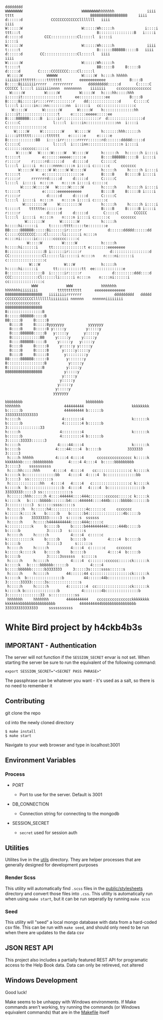 ```                                                                                                                                                                                                                                                     
                                                                                                                                                                                 dddddddd                                                                                       
WWWWWWWW                           WWWWWWWWhhhhhhh               iiii          tttt                                   BBBBBBBBBBBBBBBBB     iiii                                 d::::::d             CCCCCCCCCCCCClllllll   iiii                     iiii                      
W::::::W                           W::::::Wh:::::h              i::::i      ttt:::t                                   B::::::::::::::::B   i::::i                                d::::::d          CCC::::::::::::Cl:::::l  i::::i                   i::::i                     
W::::::W                           W::::::Wh:::::h               iiii       t:::::t                                   B::::::BBBBBB:::::B   iiii                                 d::::::d        CC:::::::::::::::Cl:::::l   iiii                     iiii                      
W::::::W                           W::::::Wh:::::h                          t:::::t                                   BB:::::B     B:::::B                                       d:::::d        C:::::CCCCCCCC::::Cl:::::l                                                      
 W:::::W           WWWWW           W:::::W  h::::h hhhhh       iiiiiiittttttt:::::ttttttt        eeeeeeeeeeee           B::::B     B:::::Biiiiiiirrrrr   rrrrrrrrr       ddddddddd:::::d       C:::::C       CCCCCC l::::l iiiiiiinnnn  nnnnnnnn    iiiiiii     cccccccccccccccc
  W:::::W         W:::::W         W:::::W   h::::hh:::::hhh    i:::::it:::::::::::::::::t      ee::::::::::::ee         B::::B     B:::::Bi:::::ir::::rrr:::::::::r    dd::::::::::::::d      C:::::C               l::::l i:::::in:::nn::::::::nn  i:::::i   cc:::::::::::::::c
   W:::::W       W:::::::W       W:::::W    h::::::::::::::hh   i::::it:::::::::::::::::t     e::::::eeeee:::::ee       B::::BBBBBB:::::B  i::::ir:::::::::::::::::r  d::::::::::::::::d      C:::::C               l::::l  i::::in::::::::::::::nn  i::::i  c:::::::::::::::::c
    W:::::W     W:::::::::W     W:::::W     h:::::::hhh::::::h  i::::itttttt:::::::tttttt    e::::::e     e:::::e       B:::::::::::::BB   i::::irr::::::rrrrr::::::rd:::::::ddddd:::::d      C:::::C               l::::l  i::::inn:::::::::::::::n i::::i c:::::::cccccc:::::c
     W:::::W   W:::::W:::::W   W:::::W      h::::::h   h::::::h i::::i      t:::::t          e:::::::eeeee::::::e       B::::BBBBBB:::::B  i::::i r:::::r     r:::::rd::::::d    d:::::d      C:::::C               l::::l  i::::i  n:::::nnnn:::::n i::::i c::::::c     ccccccc
      W:::::W W:::::W W:::::W W:::::W       h:::::h     h:::::h i::::i      t:::::t          e:::::::::::::::::e        B::::B     B:::::B i::::i r:::::r     rrrrrrrd:::::d     d:::::d      C:::::C               l::::l  i::::i  n::::n    n::::n i::::i c:::::c             
       W:::::W:::::W   W:::::W:::::W        h:::::h     h:::::h i::::i      t:::::t          e::::::eeeeeeeeeee         B::::B     B:::::B i::::i r:::::r            d:::::d     d:::::d      C:::::C               l::::l  i::::i  n::::n    n::::n i::::i c:::::c             
        W:::::::::W     W:::::::::W         h:::::h     h:::::h i::::i      t:::::t    tttttte:::::::e                  B::::B     B:::::B i::::i r:::::r            d:::::d     d:::::d       C:::::C       CCCCCC l::::l  i::::i  n::::n    n::::n i::::i c::::::c     ccccccc
         W:::::::W       W:::::::W          h:::::h     h:::::hi::::::i     t::::::tttt:::::te::::::::e               BB:::::BBBBBB::::::Bi::::::ir:::::r            d::::::ddddd::::::dd       C:::::CCCCCCCC::::Cl::::::li::::::i n::::n    n::::ni::::::ic:::::::cccccc:::::c
          W:::::W         W:::::W           h:::::h     h:::::hi::::::i     tt::::::::::::::t e::::::::eeeeeeee       B:::::::::::::::::B i::::::ir:::::r             d:::::::::::::::::d        CC:::::::::::::::Cl::::::li::::::i n::::n    n::::ni::::::i c:::::::::::::::::c
           W:::W           W:::W            h:::::h     h:::::hi::::::i       tt:::::::::::tt  ee:::::::::::::e       B::::::::::::::::B  i::::::ir:::::r              d:::::::::ddd::::d          CCC::::::::::::Cl::::::li::::::i n::::n    n::::ni::::::i  cc:::::::::::::::c
            WWW             WWW             hhhhhhh     hhhhhhhiiiiiiii         ttttttttttt      eeeeeeeeeeeeee       BBBBBBBBBBBBBBBBB   iiiiiiiirrrrrrr               ddddddddd   ddddd             CCCCCCCCCCCCClllllllliiiiiiii nnnnnn    nnnnnniiiiiiii    cccccccccccccccc        
BBBBBBBBBBBBBBBBB                            
B::::::::::::::::B                           
B::::::BBBBBB:::::B                          
BB:::::B     B:::::B                         
  B::::B     B:::::Byyyyyyy           yyyyyyy
  B::::B     B:::::B y:::::y         y:::::y 
  B::::BBBBBB:::::B   y:::::y       y:::::y  
  B:::::::::::::BB     y:::::y     y:::::y   
  B::::BBBBBB:::::B     y:::::y   y:::::y    
  B::::B     B:::::B     y:::::y y:::::y     
  B::::B     B:::::B      y:::::y:::::y      
  B::::B     B:::::B       y:::::::::y       
BB:::::BBBBBB::::::B        y:::::::y        
B:::::::::::::::::B          y:::::y         
B::::::::::::::::B          y:::::y          
BBBBBBBBBBBBBBBBB          y:::::y           
                          y:::::y            
                         y:::::y             
                        y:::::y              
                       y:::::y               
                      yyyyyyy                                                                                                                                                                                          
                                                                            bbbbbbbb                             bbbbbbbb                                                
hhhhhhh                    444444444                      kkkkkkkk          b::::::b                   444444444 b::::::b             333333333333333                    
h:::::h                   4::::::::4                      k::::::k          b::::::b                  4::::::::4 b::::::b            3:::::::::::::::33                  
h:::::h                  4:::::::::4                      k::::::k          b::::::b                 4:::::::::4 b::::::b            3::::::33333::::::3                 
h:::::h                 4::::44::::4                      k::::::k           b:::::b                4::::44::::4  b:::::b            3333333     3:::::3                 
 h::::h hhhhh          4::::4 4::::4      cccccccccccccccc k:::::k    kkkkkkkb:::::bbbbbbbbb       4::::4 4::::4  b:::::bbbbbbbbb                3:::::3    ssssssssss   
 h::::hh:::::hhh      4::::4  4::::4    cc:::::::::::::::c k:::::k   k:::::k b::::::::::::::bb    4::::4  4::::4  b::::::::::::::bb              3:::::3  ss::::::::::s  
 h::::::::::::::hh   4::::4   4::::4   c:::::::::::::::::c k:::::k  k:::::k  b::::::::::::::::b  4::::4   4::::4  b::::::::::::::::b     33333333:::::3 ss:::::::::::::s 
 h:::::::hhh::::::h 4::::444444::::444c:::::::cccccc:::::c k:::::k k:::::k   b:::::bbbbb:::::::b4::::444444::::444b:::::bbbbb:::::::b    3:::::::::::3  s::::::ssss:::::s
 h::::::h   h::::::h4::::::::::::::::4c::::::c     ccccccc k::::::k:::::k    b:::::b    b::::::b4::::::::::::::::4b:::::b    b::::::b    33333333:::::3  s:::::s  ssssss 
 h:::::h     h:::::h4444444444:::::444c:::::c              k:::::::::::k     b:::::b     b:::::b4444444444:::::444b:::::b     b:::::b            3:::::3   s::::::s      
 h:::::h     h:::::h          4::::4  c:::::c              k:::::::::::k     b:::::b     b:::::b          4::::4  b:::::b     b:::::b            3:::::3      s::::::s   
 h:::::h     h:::::h          4::::4  c::::::c     ccccccc k::::::k:::::k    b:::::b     b:::::b          4::::4  b:::::b     b:::::b            3:::::3ssssss   s:::::s 
 h:::::h     h:::::h          4::::4  c:::::::cccccc:::::ck::::::k k:::::k   b:::::bbbbbb::::::b          4::::4  b:::::bbbbbb::::::b3333333     3:::::3s:::::ssss::::::s
 h:::::h     h:::::h        44::::::44 c:::::::::::::::::ck::::::k  k:::::k  b::::::::::::::::b         44::::::44b::::::::::::::::b 3::::::33333::::::3s::::::::::::::s 
 h:::::h     h:::::h        4::::::::4  cc:::::::::::::::ck::::::k   k:::::k b:::::::::::::::b          4::::::::4b:::::::::::::::b  3:::::::::::::::33  s:::::::::::ss  
 hhhhhhh     hhhhhhh        4444444444    cccccccccccccccckkkkkkkk    kkkkkkkbbbbbbbbbbbbbbbb           4444444444bbbbbbbbbbbbbbbb    333333333333333     sssssssssss    
```
# White Bird project by h4ckb4b3s

## IMPORTANT - Authentication
The server will not function if the `SESSION_SECRET` envar is not set. When starting the server be sure to run the equivalent of the following command:
```
export SESSION_SECRET="<SECRET PASS PHRASE>"
```
The passphrase can be whatever you want - it's used as a salt, so there is no need to remember it

## Contributing
git clone the repo

cd into the newly cloned directory 

	$ make install
	$ make start

Navigate to your web browser and type in localhost:3001

## Environment Variables
### Process
- PORT
	- Port to use for the server. Default is 3001

- DB_CONNECTION
	- Connection string for connecting to the mongodb

- SESSION_SECRET
	- `secret` used for session auth

## Utilities
Utilites live in the [utils](utils) directory. They are helper processes that are generally designed for development purposes

### Render Scss
This utility will automatically find `.scss` files in the [public/stylesheets](public/stylesheets) directory and convert those files into `.css`. This utility is automatically run when using `make start`, but it can be run seperatly by running `make scss`

### Seed
This utility will "seed" a local mongo database with data from a hard-coded csv file. This can be run with `make seed`, and should only need to be run when there are updates to the data csv

## JSON REST API
This project also includes a partially featured REST API for programatic access to the Help Book data. Data can only be retireved, not altered

## Windows Development
Good luck!

Make seems to be unhappy with Windows environments. If Make commands aren't working, try running the commands (or Windows equivalent commands) that are in the [Makefile](Makefile) itself
